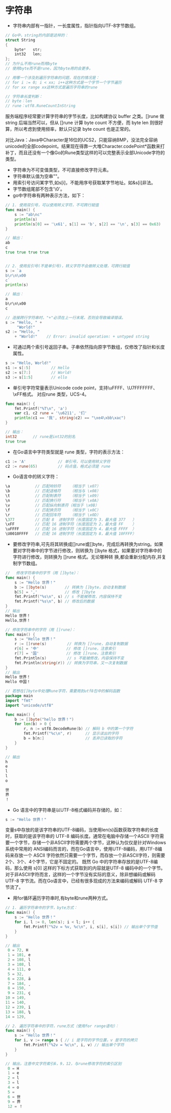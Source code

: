 
字符串
=========

- 字符串内部有一指针，一长度属性，指针指向UTF-8字节数组。

```c
// Go中，string的内部是这样的：
struct String
{
    byte*   str;
    int32   len;
};
// 为什么不用rune而用byte
// 使用byte而不是rune，因为byte用的会更多。

// 用哪一个涉及到遍历字符串的问题，现在的情况是：
// for i := 0; i < xx; i++这种方式是一个字节一个字节遍历
// for xx range xx这种方式是遍历字符串的rune

// 字符串长度判断：
// byte：len
// rune：utf8.RuneCountInString
```

服务端程序经常要计算字符串的字节长度，比如构建协议 buffer 之类。[]rune 做 string 后端当然可以，但从 []rune 计算 byte count 不方便，而 byte len 则很好算，所以考虑到使用频率，默认只记录 byte count 也是正常的。

对比Java：Java中Character是16位的UCS2，只能容纳BMP，没法完全容纳unicode的全部codepoint。结果现在得靠一大堆Character.codePoint*函数来打补丁，而且还没有一个像Go的Rune类型这样的可以完整表示全部Unicode字符的类型。


- 字符串为不可变值类型，不可直接修改字符元素。
- 字符串默认值为空串""。
- 用索引号访问某字节,如s[i]，不能用序号获取某字节地址。如&s[i]非法。
- 字节数组尾部不包含'\0'。
- go中字符串有两种表示方法，如下：

```go
// 1. 使用双引号，可以使用转义字符，不可跨行赋值
func main() {
    s := "ab\nc"
    println(s)
	println(s[0] == '\x61', s[1] == 'b', s[2] == '\n', s[3] == 0x63)
}

// 输出：
ab
c
true true true true


// 2. 使用反引号(不是单引号)，转义字符不会做转义处理，可跨行赋值
s := `a
b\r\n\x00
c`
println(s)

// 输出：
a
b\r\n\x00
c

// 连接跨行字符串时，"+"必须在上一行末尾，否则会导致编译错误。
s := "Hello, " +
     "World!"
s2 := "Hello, "
    + "World!"    // Error: invalid operation: + untyped string

```

- 可通过两个索引号返回子串。子串依然指向原字节数组，仅修改了指针和长度属性。

```go
s := "Hello, World!"
s1 := s[:5]         // Hello
s2 := s[7:]         // World!
s3 := s[1:5]        // ello
```

- 单引号字符常量表示Unicode code point，支持\uFFFF、\U7FFFFFFF、\xFF格式。 对应rune 类型，UCS-4。

```go
func main() {
    fmt.Printf("%T\n", 'a')
    var c1, c2 rune = '\u6211', '们'
    println(c1 == '我', string(c2) == "\xe4\xbb\xac")
}

// 输出：
int32       // rune是int32的别名
true true
```
- 在Go语言中字符类型就是 rune 类型，字符的表示方法：

```go
c1 := 'A'              // 单引号，可以使用转义字符
c2 := rune(65)         // 码点值，格式必须是 rune
```
- Go语言中的转义字符：

```go
\a           // 匹配响铃符    （相当于 \x07）
\b           // 匹配退格符    （相当与 \x08）
\t           // 匹配制表符    （相当于 \x09）
\n           // 匹配换行符    （相当于 \x0A）
\v           // 匹配纵向制表符（相当于 \x0B）
\f           // 匹配换页符    （相当于 \x0C）
\r           // 匹配回车符    （相当于 \x0D）
\377         // 匹配 8  进制字符（长度固定为 3，最大值 377   ）
\xFF         // 匹配 16 进制字符（长度固定为 2，最大值 FF    ）
\uFFFF       // 匹配 16 进制字符（长度固定为 4，最大值 FFFF  ）
\U0010FFFF   // 匹配 16 进制字符（长度固定为 8，最大值 10FFFF）
```

- 要修改字符串,可先将其转换成[]rune或[]byte，完成后再转换为string。如果要对字符串中的字节进行修改，则转换为 []byte 格式，如果要对字符串中的字符进行修改，则转换为 []rune 格式。无论哪种转 换,都会重新分配内存,并复制字节数组。

```go
// 　修改字符串中的字节（用 []byte）：
func main() {
	s := "Hello 世界！"
	b := []byte(s)        // 转换为 []byte，自动复制数据
	b[5] = ','            // 修改 []byte
	fmt.Printf("%s\n", s) // s 不能被修改，内容保持不变
	fmt.Printf("%s\n", b) // 修改后的数据
}
// 输出
Hello 世界！
Hello,世界！

// 修改字符串中的字符（用 []rune）：
func main() {
	s := "Hello 世界！"
	r := []rune(s)         // 转换为 []rune，自动复制数据
	r[6] = '中'            // 修改 []rune，注意索引
	r[7] = '国'            // 修改 []rune，注意索引
	fmt.Println(s)         // s 不能被修改，内容保持不变
	fmt.Println(string(r)) // 转换为字符串，又一次复制数据
}
// 输出
Hello 世界！
Hello 中国！

// 若想在[]byte中处理Rune字符，需要用到utf8包中的解码函数
package main
import "fmt"
import "unicode/utf8"

func main() {
	b := []byte("hello 世界！")
	for len(b) > 0 {
		r, n := utf8.DecodeRune(b) // 解码 b 中的第一个字符
		fmt.Printf("%c\n", r)      // 显示读出的字符
		b = b[n:]                  // 丢弃已读取的字符
	}
}

// 输出
h
e
l
l
o

世
界
！
```

- Go 语言中的字符串是以UTF-8格式编码并存储的，如：

```go
s := "Hello 世界！"
```
变量s中存放的是该字符串的UTF-8编码，当使用len(s)函数获取字符串的长度时，获取的是该字符串的 UTF-8 编码长度。通常在电脑中存储一个ASCII 字符需要一个字节，存储一个非ASCII字符需要两个字节，这种认为仅仅是针对Windows系统中常用的 ANSI编码而言的，而在Go语言中，使用UTF-8编码，用UTF-8编码来存放一个 ASCII 字符依然只需要一个字节，而存放一个非ASCII字符，则需要2个、3个、4个字节，它是不固定的。
既然 Go 中的字符串存放的是UTF-8编码，那么使用 s[0] 这样的下标方式获取到的内容就是UTF-8 编码中的一个字节。对于非ASCII字符而言，这样的一个字节没有实际的意义，除非想编码或解码UTF-8 字节流。而在Go语言中，已经有很多现成的方法来编码或解码 UTF-8 字节流了。

- 用for循环遍历字符串时,有byte和rune两种方式。

```go
// 1. 遍历字符串中的字节，byte方式：
func main() {
	s := "Hello 世界！"
	for i, l := 0, len(s); i < l; i++ {
		fmt.Printf("%2v = %v, %c\n", i, s[i], s[i]) // 输出单个字节值
	}
}

// 输出
 0 = 72, H
 1 = 101, e
 2 = 108, l
 3 = 108, l
 4 = 111, o
 5 = 32,  
 6 = 228, ä
 7 = 184, ¸
 8 = 150, 
 9 = 231, ç
10 = 149, 
11 = 140, 
12 = 239, ï
13 = 188, ¼
14 = 129, 

// 2. 遍历字符串中的字符，rune方式（使用for range语句）：
func main() {
	s := "Hello 世界！"
	for i, v := range s { // i 是字符的字节位置，v 是字符的拷贝
		fmt.Printf("%2v = %c\n", i, v) // 输出单个字符
	}
}

// 输出，注意中文字符索引6，9，12，与rune修改字符的索引区别
 0 = H
 1 = e
 2 = l
 3 = l
 4 = o
 5 =  
 6 = 世
 9 = 界
 12 = ！
```
